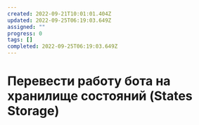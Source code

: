 ```yaml
---
created: 2022-09-21T10:01:01.404Z
updated: 2022-09-25T06:19:03.649Z
assigned: ""
progress: 0
tags: []
completed: 2022-09-25T06:19:03.649Z
---
```


# Перевести работу бота на  хранилище состояний (States Storage)
